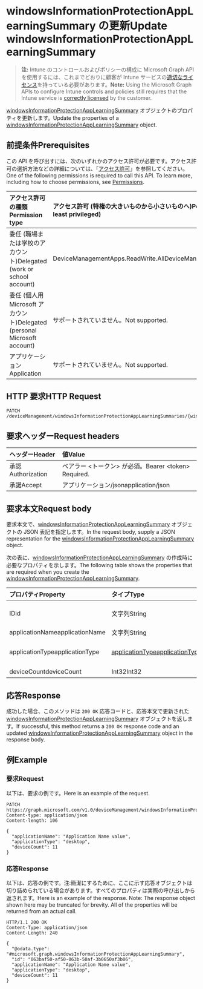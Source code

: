 # <a name="update-windowsinformationprotectionapplearningsummary"></a><span data-ttu-id="b345d-101">windowsInformationProtectionAppLearningSummary の更新</span><span class="sxs-lookup"><span data-stu-id="b345d-101">Update windowsInformationProtectionAppLearningSummary</span></span>

> <span data-ttu-id="b345d-102">**注:** Intune のコントロールおよびポリシーの構成に Microsoft Graph API を使用するには、これまでどおりに顧客が Intune サービスの[適切なライセンス](https://go.microsoft.com/fwlink/?linkid=839381)を持っている必要があります。</span><span class="sxs-lookup"><span data-stu-id="b345d-102">**Note:** Using the Microsoft Graph APIs to configure Intune controls and policies still requires that the Intune service is [correctly licensed](https://go.microsoft.com/fwlink/?linkid=839381) by the customer.</span></span>

<span data-ttu-id="b345d-103">[windowsInformationProtectionAppLearningSummary](../resources/intune_wip_windowsinformationprotectionapplearningsummary.md) オブジェクトのプロパティを更新します。</span><span class="sxs-lookup"><span data-stu-id="b345d-103">Update the properties of a [windowsInformationProtectionAppLearningSummary](../resources/intune_wip_windowsinformationprotectionapplearningsummary.md) object.</span></span>
## <a name="prerequisites"></a><span data-ttu-id="b345d-104">前提条件</span><span class="sxs-lookup"><span data-stu-id="b345d-104">Prerequisites</span></span>
<span data-ttu-id="b345d-p101">この API を呼び出すには、次のいずれかのアクセス許可が必要です。アクセス許可の選択方法などの詳細については、「[アクセス許可](../../../concepts/permissions_reference.md)」を参照してください。</span><span class="sxs-lookup"><span data-stu-id="b345d-p101">One of the following permissions is required to call this API. To learn more, including how to choose permissions, see [Permissions](../../../concepts/permissions_reference.md).</span></span>

|<span data-ttu-id="b345d-107">アクセス許可の種類</span><span class="sxs-lookup"><span data-stu-id="b345d-107">Permission type</span></span>|<span data-ttu-id="b345d-108">アクセス許可 (特権の大きいものから小さいものへ)</span><span class="sxs-lookup"><span data-stu-id="b345d-108">Permissions (from most to least privileged)</span></span>|
|:---|:---|
|<span data-ttu-id="b345d-109">委任 (職場または学校のアカウント)</span><span class="sxs-lookup"><span data-stu-id="b345d-109">Delegated (work or school account)</span></span>|<span data-ttu-id="b345d-110">DeviceManagementApps.ReadWrite.All</span><span class="sxs-lookup"><span data-stu-id="b345d-110">DeviceManagementApps.ReadWrite.All</span></span>|
|<span data-ttu-id="b345d-111">委任 (個人用 Microsoft アカウント)</span><span class="sxs-lookup"><span data-stu-id="b345d-111">Delegated (personal Microsoft account)</span></span>|<span data-ttu-id="b345d-112">サポートされていません。</span><span class="sxs-lookup"><span data-stu-id="b345d-112">Not supported.</span></span>|
|<span data-ttu-id="b345d-113">アプリケーション</span><span class="sxs-lookup"><span data-stu-id="b345d-113">Application</span></span>|<span data-ttu-id="b345d-114">サポートされていません。</span><span class="sxs-lookup"><span data-stu-id="b345d-114">Not supported.</span></span>|

## <a name="http-request"></a><span data-ttu-id="b345d-115">HTTP 要求</span><span class="sxs-lookup"><span data-stu-id="b345d-115">HTTP Request</span></span>
<!-- {
  "blockType": "ignored"
}
-->
``` http
PATCH /deviceManagement/windowsInformationProtectionAppLearningSummaries/{windowsInformationProtectionAppLearningSummaryId}
```

## <a name="request-headers"></a><span data-ttu-id="b345d-116">要求ヘッダー</span><span class="sxs-lookup"><span data-stu-id="b345d-116">Request headers</span></span>
|<span data-ttu-id="b345d-117">ヘッダー</span><span class="sxs-lookup"><span data-stu-id="b345d-117">Header</span></span>|<span data-ttu-id="b345d-118">値</span><span class="sxs-lookup"><span data-stu-id="b345d-118">Value</span></span>|
|:---|:---|
|<span data-ttu-id="b345d-119">承認</span><span class="sxs-lookup"><span data-stu-id="b345d-119">Authorization</span></span>|<span data-ttu-id="b345d-120">ベアラー &lt;トークン&gt; が必須。</span><span class="sxs-lookup"><span data-stu-id="b345d-120">Bearer &lt;token&gt; Required.</span></span>|
|<span data-ttu-id="b345d-121">承諾</span><span class="sxs-lookup"><span data-stu-id="b345d-121">Accept</span></span>|<span data-ttu-id="b345d-122">アプリケーション/json</span><span class="sxs-lookup"><span data-stu-id="b345d-122">application/json</span></span>|

## <a name="request-body"></a><span data-ttu-id="b345d-123">要求本文</span><span class="sxs-lookup"><span data-stu-id="b345d-123">Request body</span></span>
<span data-ttu-id="b345d-124">要求本文で、[windowsInformationProtectionAppLearningSummary](../resources/intune_wip_windowsinformationprotectionapplearningsummary.md) オブジェクトの JSON 表記を指定します。</span><span class="sxs-lookup"><span data-stu-id="b345d-124">In the request body, supply a JSON representation for the [windowsInformationProtectionAppLearningSummary](../resources/intune_wip_windowsinformationprotectionapplearningsummary.md) object.</span></span>

<span data-ttu-id="b345d-125">次の表に、[windowsInformationProtectionAppLearningSummary](../resources/intune_wip_windowsinformationprotectionapplearningsummary.md) の作成時に必要なプロパティを示します。</span><span class="sxs-lookup"><span data-stu-id="b345d-125">The following table shows the properties that are required when you create the [windowsInformationProtectionAppLearningSummary](../resources/intune_wip_windowsinformationprotectionapplearningsummary.md).</span></span>

|<span data-ttu-id="b345d-126">プロパティ</span><span class="sxs-lookup"><span data-stu-id="b345d-126">Property</span></span>|<span data-ttu-id="b345d-127">タイプ</span><span class="sxs-lookup"><span data-stu-id="b345d-127">Type</span></span>|<span data-ttu-id="b345d-128">説明</span><span class="sxs-lookup"><span data-stu-id="b345d-128">Description</span></span>|
|:---|:---|:---|
|<span data-ttu-id="b345d-129">ID</span><span class="sxs-lookup"><span data-stu-id="b345d-129">id</span></span>|<span data-ttu-id="b345d-130">文字列</span><span class="sxs-lookup"><span data-stu-id="b345d-130">String</span></span>|<span data-ttu-id="b345d-131">WindowsInformationProtectionAppLearningSummary の一意識別子。</span><span class="sxs-lookup"><span data-stu-id="b345d-131">Unique Identifier for the WindowsInformationProtectionAppLearningSummary.</span></span>|
|<span data-ttu-id="b345d-132">applicationName</span><span class="sxs-lookup"><span data-stu-id="b345d-132">applicationName</span></span>|<span data-ttu-id="b345d-133">文字列</span><span class="sxs-lookup"><span data-stu-id="b345d-133">String</span></span>|<span data-ttu-id="b345d-134">アプリケーション名</span><span class="sxs-lookup"><span data-stu-id="b345d-134">Application Name</span></span>|
|<span data-ttu-id="b345d-135">applicationType</span><span class="sxs-lookup"><span data-stu-id="b345d-135">applicationType</span></span>|[<span data-ttu-id="b345d-136">applicationType</span><span class="sxs-lookup"><span data-stu-id="b345d-136">applicationType</span></span>](../resources/intune_wip_applicationtype.md)|<span data-ttu-id="b345d-p102">アプリケーションの種類。可能な値は、`universal`、`desktop` です。</span><span class="sxs-lookup"><span data-stu-id="b345d-p102">Application Type Possible values are: `universal`, `desktop`.</span></span>|
|<span data-ttu-id="b345d-139">deviceCount</span><span class="sxs-lookup"><span data-stu-id="b345d-139">deviceCount</span></span>|<span data-ttu-id="b345d-140">Int32</span><span class="sxs-lookup"><span data-stu-id="b345d-140">Int32</span></span>|<span data-ttu-id="b345d-141">デバイス数</span><span class="sxs-lookup"><span data-stu-id="b345d-141">Device Count</span></span>|



## <a name="response"></a><span data-ttu-id="b345d-142">応答</span><span class="sxs-lookup"><span data-stu-id="b345d-142">Response</span></span>
<span data-ttu-id="b345d-143">成功した場合、このメソッドは `200 OK` 応答コードと、応答本文で更新された [windowsInformationProtectionAppLearningSummary](../resources/intune_wip_windowsinformationprotectionapplearningsummary.md) オブジェクトを返します。</span><span class="sxs-lookup"><span data-stu-id="b345d-143">If successful, this method returns a `200 OK` response code and an updated [windowsInformationProtectionAppLearningSummary](../resources/intune_wip_windowsinformationprotectionapplearningsummary.md) object in the response body.</span></span>

## <a name="example"></a><span data-ttu-id="b345d-144">例</span><span class="sxs-lookup"><span data-stu-id="b345d-144">Example</span></span>
### <a name="request"></a><span data-ttu-id="b345d-145">要求</span><span class="sxs-lookup"><span data-stu-id="b345d-145">Request</span></span>
<span data-ttu-id="b345d-146">以下は、要求の例です。</span><span class="sxs-lookup"><span data-stu-id="b345d-146">Here is an example of the request.</span></span>
``` http
PATCH https://graph.microsoft.com/v1.0/deviceManagement/windowsInformationProtectionAppLearningSummaries/{windowsInformationProtectionAppLearningSummaryId}
Content-type: application/json
Content-length: 106

{
  "applicationName": "Application Name value",
  "applicationType": "desktop",
  "deviceCount": 11
}
```

### <a name="response"></a><span data-ttu-id="b345d-147">応答</span><span class="sxs-lookup"><span data-stu-id="b345d-147">Response</span></span>
<span data-ttu-id="b345d-p103">以下は、応答の例です。注:簡潔にするために、ここに示す応答オブジェクトは切り詰められている場合があります。すべてのプロパティは実際の呼び出しから返されます。</span><span class="sxs-lookup"><span data-stu-id="b345d-p103">Here is an example of the response. Note: The response object shown here may be truncated for brevity. All of the properties will be returned from an actual call.</span></span>
``` http
HTTP/1.1 200 OK
Content-Type: application/json
Content-Length: 240

{
  "@odata.type": "#microsoft.graph.windowsInformationProtectionAppLearningSummary",
  "id": "063baf50-af50-063b-50af-3b0650af3b06",
  "applicationName": "Application Name value",
  "applicationType": "desktop",
  "deviceCount": 11
}
```








